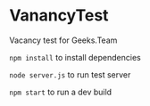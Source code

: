 # VanancyTest
Vacancy test for Geeks.Team

```npm install``` to install dependencies

```node server.js``` to run test server

```npm start``` to run a dev build
